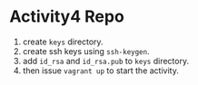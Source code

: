 # Activity4 Repo

1. create ` keys ` directory.
1. create ssh keys using `ssh-keygen`.
1. add `id_rsa` and `id_rsa.pub` to `keys` directory.
1. then issue `vagrant up` to start the activity.
